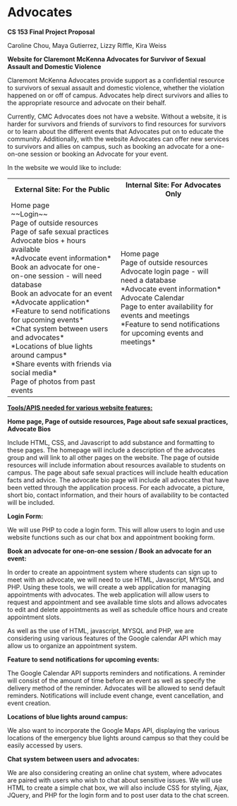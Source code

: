 # Advocates
**CS 153 Final Project Proposal**

Caroline Chou, Maya Gutierrez, Lizzy Riffle, Kira Weiss
 
**Website for Claremont McKenna Advocates for Survivor of Sexual Assault and Domestic Violence**
 
Claremont McKenna Advocates provide support as a confidential resource to survivors of sexual assault and domestic violence, whether the violation happened on or off of campus. Advocates help direct survivors and allies to the appropriate resource and advocate on their behalf. 
 
Currently, CMC Advocates does not have a website. Without a website, it is harder for survivors and friends of survivors to find resources for survivors or to learn about the different events that Advocates put on to educate the community. Additionally, with the website Advocates can offer new services to survivors and allies on campus, such as booking an advocate for a one-on-one session or booking an Advocate for your event. 
 
In the website we would like to include: 
<table>
  <tr>
    <th><b>External Site: For the Public</b></th>
    <th>Internal Site: For Advocates Only<b></b></th>
  </tr>
  <tr>
    <td>Home page<br>
                        ~~Login~~ <br>
                        Page of outside resources<br>
                        Page of safe sexual practices<br>
                        Advocate bios + hours available<br>
                        *Advocate event information*<br>
                        Book an advocate for one-on-one session - will need database<br>
                        Book an advocate for an event<br>
                        *Advocate application*<br>
                        *Feature to send notifications for upcoming events*<br>
                        *Chat system between users and advocates*<br>
                        *Locations of blue lights around campus*<br>
                        *Share events with friends via social media*<br>
                        Page of photos from past events
</td>
    <td>Home page<br>
                        Page of outside resources<br>
                        Advocate login page - will need a database<br>
                        *Advocate event information*<br>
                        Advocate Calendar<br>
                        Page to enter availability for events and meetings<br>
                        *Feature to send notifications for upcoming events and meetings*
  </td>
  </tr>
</table>

<b><u>Tools/APIS needed for various website features:</u></b>
 
<b>Home page, Page of outside resources, Page about safe sexual practices, Advocate Bios</b>

Include HTML, CSS, and Javascript to add substance and formatting to these pages. The homepage will include a description of the advocates group and will link to all other pages on the website. The page of outside resources will include information about resources available to students on campus. The page about safe sexual practices will include health education facts and advice. The advocate bio page will include all advocates that have been vetted through the application process. For each advocate, a picture, short bio, contact information, and their hours of availability to be contacted will be included.

<b>Login Form:</b>

We will use PHP to code a login form. This will allow users to login and use website functions such as our chat box and appointment booking form. 

<b>Book an advocate for one-on-one session / Book an advocate for an event:</b>

In order to create an appointment system where students can sign up to meet with an advocate, we will need to use HTML, Javascript, MYSQL and PHP. Using these tools, we will create a web application for managing appointments with advocates. The web application will allow users to request and appointment and see available time slots and allows advocates to edit and delete appointments as well as schedule office hours and create appointment slots. 

As well as the use of HTML, javascript, MYSQL and PHP, we are considering using various features of the Google calendar API which may allow us to organize an appointment system. 

<b>Feature to send notifications for upcoming events:</b>

The Google Calendar API supports reminders and notifications. A reminder will consist of the amount of time before an event as well as specify the delivery method of the reminder. Advocates will be allowed to send default reminders. Notifications will include event change, event cancellation, and event creation. 

<b>Locations of blue lights around campus:</b>

We also want to incorporate the Google Maps API, displaying the various locations of the emergency blue lights around campus so that they could be easily accessed by users. 

<b>Chat system between users and advocates:</b>

We are also considering creating an online chat system, where advocates are paired with users who wish to chat about sensitive issues. We will use HTML to create a simple chat box, we will also include CSS for styling, Ajax, JQuery, and PHP for the login form and to post user data to the chat screen. 
